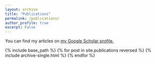 ```yaml
---
layout: archive
title: "Publications"
permalink: /publications/
author_profile: true
excerpt: False
---
```



<!-- {% if author.googlescholar %} -->
<!-- {% endif %} -->

You can find my articles on <u><a href="https://scholar.google.com/citations?user=CKiUpv8AAAAJ">my Google Scholar profile</a>.</u>


{% include base_path %}
{% for post in site.publications reversed %}
  {% include archive-single.html %}
{% endfor %}
